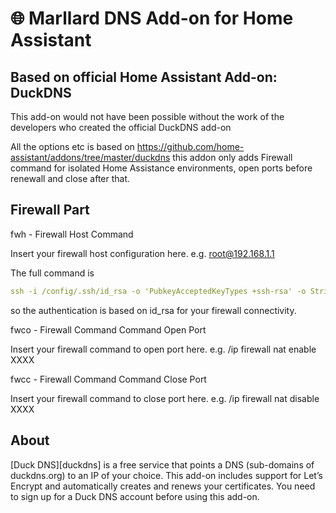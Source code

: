# 🌐 Marllard DNS Add-on for Home Assistant

## Based on official Home Assistant Add-on: DuckDNS

This add-on would not have been possible without the work of the developers who created the official DuckDNS add-on

All the options etc is based on https://github.com/home-assistant/addons/tree/master/duckdns this addon only adds Firewall command for isolated Home Assistance environments, open ports before renewall and close after that.


## Firewall Part

fwh  -  Firewall Host Command

Insert your firewall host configuration here. e.g. root@192.168.1.1 

The full command is 
```yaml
ssh -i /config/.ssh/id_rsa -o 'PubkeyAcceptedKeyTypes +ssh-rsa' -o StrictHostKeyChecking=no 
```
so the authentication is based on id_rsa for your firewall connectivity.

fwco - Firewall Command Command Open Port

Insert your firewall command to open port here. e.g. /ip firewall nat enable XXXX

fwcc - Firewall Command Command Close Port

Insert your firewall command to close port here. e.g. /ip firewall nat disable XXXX



## About

[Duck DNS][duckdns] is a free service that points a DNS (sub-domains of duckdns.org) to an IP of your choice. This add-on includes support for Let’s Encrypt and automatically creates and renews your certificates. You need to sign up for a Duck DNS account before using this add-on.

